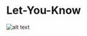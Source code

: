 # Let-You-Know
![alt text](https://i.pinimg.com/564x/cc/df/8c/ccdf8cf672f1c8b287c0684f3ba207c0.jpg)
